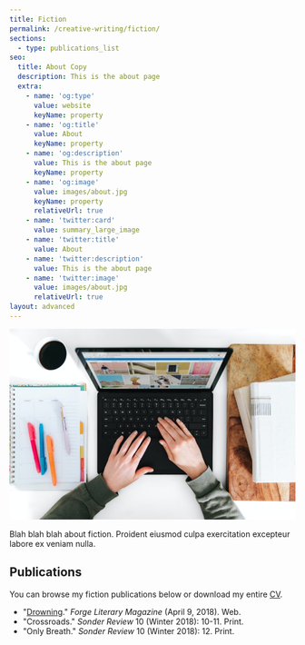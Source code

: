 ```yaml
---
title: Fiction
permalink: /creative-writing/fiction/
sections: 
  - type: publications_list
seo:
  title: About Copy
  description: This is the about page
  extra:
    - name: 'og:type'
      value: website
      keyName: property
    - name: 'og:title'
      value: About
      keyName: property
    - name: 'og:description'
      value: This is the about page
      keyName: property
    - name: 'og:image'
      value: images/about.jpg
      keyName: property
      relativeUrl: true
    - name: 'twitter:card'
      value: summary_large_image
    - name: 'twitter:title'
      value: About
    - name: 'twitter:description'
      value: This is the about page
    - name: 'twitter:image'
      value: images/about.jpg
      relativeUrl: true
layout: advanced
---
```


![A woman using a laptop](/images/about.jpg)

Blah blah blah about fiction. Proident eiusmod culpa exercitation excepteur labore ex veniam nulla. 

## Publications

You can browse my fiction publications below or download my entire [CV](#).
 
* "[Drowning](https://forgelitmag.com/2018/04/09/drowning/)." _Forge Literary Magazine_ (April 9, 2018). Web.
* "Crossroads." *Sonder Review* 10 (Winter 2018): 10-11. Print.
* "Only Breath." *Sonder Review* 10 (Winter 2018): 12. Print. 


